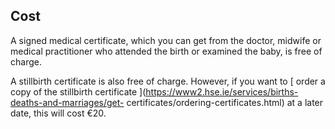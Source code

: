 ##  Cost

A signed medical certificate, which you can get from the doctor, midwife or
medical practitioner who attended the birth or examined the baby, is free of
charge.

A stillbirth certificate is also free of charge. However, if you want to [
order a copy of the stillbirth certificate
](https://www2.hse.ie/services/births-deaths-and-marriages/get-
certificates/ordering-certificates.html) at a later date, this will cost €20.
